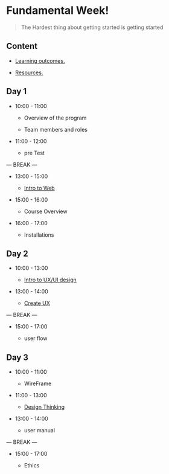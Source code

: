 
# Fundamental Week!

> The Hardest thing about getting started is getting started

  

## Content

  

- [Learning outcomes.](./learning-outcomes.md)

- [Resources.](./resources.md)

  

  

## Day 1

  

- 10:00 - 11:00

  - Overview of the program

  - Team members and roles

- 11:00 - 12:00

  - pre Test

— BREAK —

- 13:00 - 15:00

  - [Intro to Web](./intro-to-web.md)
  
- 15:00 - 16:00

   -   Course Overview
- 16:00 - 17:00
  -   Installations


## Day 2
- 10:00 - 13:00

   - [Intro to UX/UI design](./intro-to-uiux.md)

- 13:00 - 14:00

   - [Create UX](https://docs.google.com/presentation/d/1bdzZoG9cMfbFGMrTe-1uQKCrWNs0bSBZnOPRqLKAIro/edit?usp=sharing)

— BREAK —
 
- 15:00 - 17:00

   -  user flow 

## Day 3

- 10:00 - 11:00
    -  WireFrame

- 11:00 - 13:00 

   - [Design Thinking](https://docs.google.com/presentation/d/1K27xhxnXnJT7qQrKSJLNpf4hG64F89yGvAsr5ewCilg/edit?usp=sharing)
   
- 13:00 - 14:00
     - user manual 

— BREAK —
 
- 15:00 - 17:00

   - Ethics






